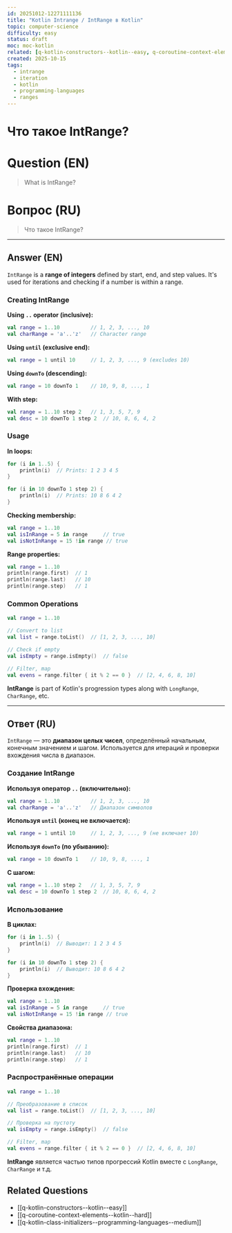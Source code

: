 ```yaml
---
id: 20251012-12271111136
title: "Kotlin Intrange / IntRange в Kotlin"
topic: computer-science
difficulty: easy
status: draft
moc: moc-kotlin
related: [q-kotlin-constructors--kotlin--easy, q-coroutine-context-elements--kotlin--hard, q-kotlin-class-initializers--programming-languages--medium]
created: 2025-10-15
tags:
  - intrange
  - iteration
  - kotlin
  - programming-languages
  - ranges
---
```

# Что такое IntRange?

# Question (EN)
> What is IntRange?

# Вопрос (RU)
> Что такое IntRange?

---

## Answer (EN)

`IntRange` is a **range of integers** defined by start, end, and step values. It's used for iterations and checking if a number is within a range.

### Creating IntRange

**Using `..` operator (inclusive):**
```kotlin
val range = 1..10          // 1, 2, 3, ..., 10
val charRange = 'a'..'z'   // Character range
```

**Using `until` (exclusive end):**
```kotlin
val range = 1 until 10     // 1, 2, 3, ..., 9 (excludes 10)
```

**Using `downTo` (descending):**
```kotlin
val range = 10 downTo 1    // 10, 9, 8, ..., 1
```

**With step:**
```kotlin
val range = 1..10 step 2   // 1, 3, 5, 7, 9
val desc = 10 downTo 1 step 2  // 10, 8, 6, 4, 2
```

### Usage

**In loops:**
```kotlin
for (i in 1..5) {
    println(i)  // Prints: 1 2 3 4 5
}

for (i in 10 downTo 1 step 2) {
    println(i)  // Prints: 10 8 6 4 2
}
```

**Checking membership:**
```kotlin
val range = 1..10
val isInRange = 5 in range     // true
val isNotInRange = 15 !in range // true
```

**Range properties:**
```kotlin
val range = 1..10
println(range.first)  // 1
println(range.last)   // 10
println(range.step)   // 1
```

### Common Operations

```kotlin
val range = 1..10

// Convert to list
val list = range.toList()  // [1, 2, 3, ..., 10]

// Check if empty
val isEmpty = range.isEmpty()  // false

// Filter, map
val evens = range.filter { it % 2 == 0 }  // [2, 4, 6, 8, 10]
```

**IntRange** is part of Kotlin's progression types along with `LongRange`, `CharRange`, etc.

---

## Ответ (RU)

`IntRange` — это **диапазон целых чисел**, определённый начальным, конечным значением и шагом. Используется для итераций и проверки вхождения числа в диапазон.

### Создание IntRange

**Используя оператор `..` (включительно):**
```kotlin
val range = 1..10          // 1, 2, 3, ..., 10
val charRange = 'a'..'z'   // Диапазон символов
```

**Используя `until` (конец не включается):**
```kotlin
val range = 1 until 10     // 1, 2, 3, ..., 9 (не включает 10)
```

**Используя `downTo` (по убыванию):**
```kotlin
val range = 10 downTo 1    // 10, 9, 8, ..., 1
```

**С шагом:**
```kotlin
val range = 1..10 step 2   // 1, 3, 5, 7, 9
val desc = 10 downTo 1 step 2  // 10, 8, 6, 4, 2
```

### Использование

**В циклах:**
```kotlin
for (i in 1..5) {
    println(i)  // Выводит: 1 2 3 4 5
}

for (i in 10 downTo 1 step 2) {
    println(i)  // Выводит: 10 8 6 4 2
}
```

**Проверка вхождения:**
```kotlin
val range = 1..10
val isInRange = 5 in range     // true
val isNotInRange = 15 !in range // true
```

**Свойства диапазона:**
```kotlin
val range = 1..10
println(range.first)  // 1
println(range.last)   // 10
println(range.step)   // 1
```

### Распространённые операции

```kotlin
val range = 1..10

// Преобразование в список
val list = range.toList()  // [1, 2, 3, ..., 10]

// Проверка на пустоту
val isEmpty = range.isEmpty()  // false

// Filter, map
val evens = range.filter { it % 2 == 0 }  // [2, 4, 6, 8, 10]
```

**IntRange** является частью типов прогрессий Kotlin вместе с `LongRange`, `CharRange` и т.д.

## Related Questions

- [[q-kotlin-constructors--kotlin--easy]]
- [[q-coroutine-context-elements--kotlin--hard]]
- [[q-kotlin-class-initializers--programming-languages--medium]]
